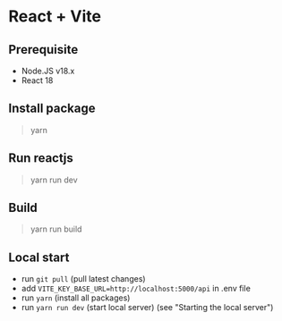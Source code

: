 # React + Vite

## Prerequisite 
- Node.JS v18.x 
- React 18

## Install package
> yarn

## Run reactjs
> yarn run dev

## Build
> yarn run build

## Local start
- run `git pull` (pull latest changes)
- add `VITE_KEY_BASE_URL=http://localhost:5000/api` in .env file
- run `yarn` (install all packages)
- run `yarn run dev` (start local server) (see "Starting the local server")
